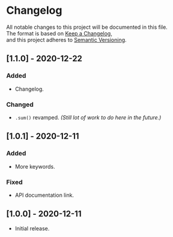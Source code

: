 # Changelog
All notable changes to this project will be documented in this file.
<br />The format is based on [Keep a Changelog](https://keepachangelog.com/en/1.0.0/),
<br />and this project adheres to [Semantic Versioning](https://semver.org/spec/v2.0.0.html).

## [1.1.0] - 2020-12-22
### Added
- Changelog.

### Changed
- `.sum()` revamped. *(Still lot of work to do here in the future.)*

## [1.0.1] - 2020-12-11
### Added
- More keywords.

### Fixed
- API documentation link.

## [1.0.0] - 2020-12-11
- Initial release.